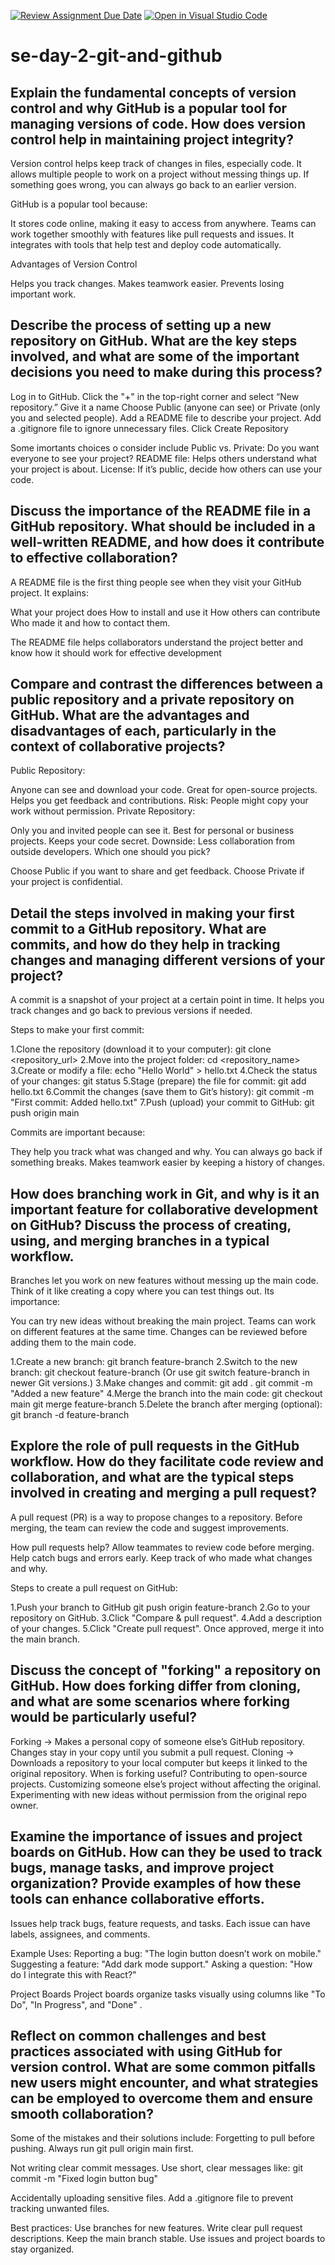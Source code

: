[![Review Assignment Due Date](https://classroom.github.com/assets/deadline-readme-button-22041afd0340ce965d47ae6ef1cefeee28c7c493a6346c4f15d667ab976d596c.svg)](https://classroom.github.com/a/8wgCKhpZ)
[![Open in Visual Studio Code](https://classroom.github.com/assets/open-in-vscode-2e0aaae1b6195c2367325f4f02e2d04e9abb55f0b24a779b69b11b9e10269abc.svg)](https://classroom.github.com/online_ide?assignment_repo_id=18435660&assignment_repo_type=AssignmentRepo)
# se-day-2-git-and-github
## Explain the fundamental concepts of version control and why GitHub is a popular tool for managing versions of code. How does version control help in maintaining project integrity?
Version control helps keep track of changes in files, especially code. It allows multiple people to work on a project without messing things up. If something goes wrong, you can always go back to an earlier version.

GitHub is a popular tool because:

It stores code online, making it easy to access from anywhere.
Teams can work together smoothly with features like pull requests and issues.
It integrates with tools that help test and deploy code automatically.

Advantages of Version Control

Helps you track changes.
Makes teamwork easier.
Prevents losing important work.
## Describe the process of setting up a new repository on GitHub. What are the key steps involved, and what are some of the important decisions you need to make during this process?
Log in to GitHub.
Click the "+" in the top-right corner and select “New repository.”
Give it a name 
Choose Public (anyone can see) or Private (only you and selected people).
Add a README file to describe your project.
Add a .gitignore file to ignore unnecessary files.
Click Create Repository

Some imortants choices o consider include
Public vs. Private: Do you want everyone to see your project?
README file: Helps others understand what your project is about.
License: If it’s public, decide how others can use your code.

## Discuss the importance of the README file in a GitHub repository. What should be included in a well-written README, and how does it contribute to effective collaboration?
A README file is the first thing people see when they visit your GitHub project. It explains:

What your project does 
How to install and use it
How others can contribute
Who made it and how to contact them.

The README file helps collaborators understand the project better and know how it should work for effective development
## Compare and contrast the differences between a public repository and a private repository on GitHub. What are the advantages and disadvantages of each, particularly in the context of collaborative projects?
Public Repository:

Anyone can see and download your code.
Great for open-source projects.
Helps you get feedback and contributions.
Risk: People might copy your work without permission.
Private Repository:

Only you and invited people can see it.
Best for personal or business projects.
Keeps your code secret.
Downside: Less collaboration from outside developers.
Which one should you pick?

Choose Public if you want to share and get feedback.
Choose Private if your project is confidential.

## Detail the steps involved in making your first commit to a GitHub repository. What are commits, and how do they help in tracking changes and managing different versions of your project?
A commit is a snapshot of your project at a certain point in time. It helps you track changes and go back to previous versions if needed.

Steps to make your first commit:

1.Clone the repository (download it to your computer):
git clone <repository_url>
2.Move into the project folder:
cd <repository_name>
3.Create or modify a file:
echo "Hello World" > hello.txt
4.Check the status of your changes:
git status
5.Stage (prepare) the file for commit:
git add hello.txt
6.Commit the changes (save them to Git’s history):
git commit -m "First commit: Added hello.txt"
7.Push (upload) your commit to GitHub:
git push origin main

Commits are important because:

They help you track what was changed and why.
You can always go back if something breaks.
Makes teamwork easier by keeping a history of changes.

## How does branching work in Git, and why is it an important feature for collaborative development on GitHub? Discuss the process of creating, using, and merging branches in a typical workflow.
Branches let you work on new features without messing up the main code. Think of it like creating a copy where you can test things out.
Its importance:

You can try new ideas without breaking the main project.
Teams can work on different features at the same time.
Changes can be reviewed before adding them to the main code.

1.Create a new branch:
git branch feature-branch
2.Switch to the new branch:
git checkout feature-branch
(Or use git switch feature-branch in newer Git versions.)
3.Make changes and commit:
git add .
git commit -m "Added a new feature"
4.Merge the branch into the main code:
git checkout main
git merge feature-branch
5.Delete the branch after merging (optional):
git branch -d feature-branch


## Explore the role of pull requests in the GitHub workflow. How do they facilitate code review and collaboration, and what are the typical steps involved in creating and merging a pull request?
A pull request (PR) is a way to propose changes to a repository. Before merging, the team can review the code and suggest improvements.

How pull requests help?
Allow teammates to review code before merging.
Help catch bugs and errors early.
Keep track of who made what changes and why.

Steps to create a pull request on GitHub:

1.Push your branch to GitHub
git push origin feature-branch
2.Go to your repository on GitHub.
3.Click "Compare & pull request".
4.Add a description of your changes.
5.Click "Create pull request".
Once approved, merge it into the main branch.


## Discuss the concept of "forking" a repository on GitHub. How does forking differ from cloning, and what are some scenarios where forking would be particularly useful?

Forking → Makes a personal copy of someone else’s GitHub repository. Changes stay in your copy until you submit a pull request.
Cloning → Downloads a repository to your local computer but keeps it linked to the original repository.
When is forking useful?
Contributing to open-source projects.
Customizing someone else’s project without affecting the original.
Experimenting with new ideas without permission from the original repo owner.


## Examine the importance of issues and project boards on GitHub. How can they be used to track bugs, manage tasks, and improve project organization? Provide examples of how these tools can enhance collaborative efforts.
Issues help track bugs, feature requests, and tasks. Each issue can have labels, assignees, and comments.

Example Uses:
Reporting a bug: "The login button doesn’t work on mobile."
Suggesting a feature: "Add dark mode support."
Asking a question: "How do I integrate this with React?"

Project Boards
Project boards organize tasks visually using columns like "To Do", "In Progress", and "Done" .

## Reflect on common challenges and best practices associated with using GitHub for version control. What are some common pitfalls new users might encounter, and what strategies can be employed to overcome them and ensure smooth collaboration?

Some of the mistakes and their solutions include:
Forgetting to pull before pushing.
Always run git pull origin main first.

Not writing clear commit messages.
Use short, clear messages like:
git commit -m "Fixed login button bug"

Accidentally uploading sensitive files.
Add a .gitignore file to prevent tracking unwanted files.

Best practices:
Use branches for new features.
Write clear pull request descriptions.
Keep the main branch stable.
Use issues and project boards to stay organized.

